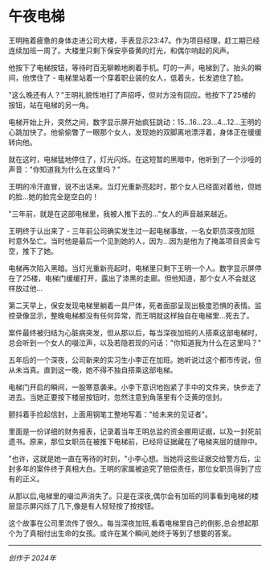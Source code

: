 # 午夜电梯

王明拖着疲惫的身体走进公司大楼，手表显示23:47。作为项目经理，赶工期已经连续加班一周了。大楼里只剩下保安亭昏黄的灯光，和偶尔响起的风声。

他按下了电梯按钮，等待时百无聊赖地刷着手机。叮的一声，电梯到了。抬头的瞬间，他愣住了 - 电梯里站着一个穿着职业装的女人，低着头，长发遮住了脸。

"这么晚还有人？"王明礼貌性地打了声招呼，但对方没有回应。他按下了25楼的按钮，站在电梯的另一角。

电梯开始上升，突然之间，数字显示屏开始疯狂跳动：15...16...23...4...12...王明的心跳加快了。他偷偷瞥了一眼那个女人，发现她的双脚离地漂浮着，身体正在缓缓转向他。

就在这时，电梯猛地停住了，灯光闪烁。在这短暂的黑暗中，他听到了一个沙哑的声音："你知道我为什么在这里吗？"

王明的冷汗直冒，说不出话来。当灯光重新亮起时，那个女人已经面对着他，但她的脸...她的脸完全是空白的！

"三年前，就是在这部电梯里，我被人推下去的..."女人的声音越来越近。

王明终于认出来了 - 三年前公司确实发生过一起电梯事故，一名女职员深夜加班时意外坠亡。当时他是最后一个见到她的人，因为...因为是他为了掩盖项目资金亏空，推下了她。

电梯再次陷入黑暗。当灯光重新亮起时，电梯里只剩下王明一个人。数字显示屏停在了25楼，电梯门缓缓打开，露出了漆黑的走廊。但他知道，那个女人不会就这样放过他...

第二天早上，保安发现电梯里躺着一具尸体，死者面部呈现出极度恐惧的表情。监控录像显示，整晚电梯都没有任何异常，而王明就这样独自在电梯里...死去了。

案件最终被归结为心脏病突发，但从那以后，每当深夜加班的人搭乘这部电梯时，总会听到一个女人的啜泣声，以及若隐若现的问话："你知道我为什么在这里吗？"

五年后的一个深夜，公司新来的实习生小李正在加班。她听说过这个都市传说，但从未当真。直到这一晚，她不得不独自搭乘这部电梯。

电梯门开启的瞬间，一股寒意袭来。小李下意识地抱紧了手中的文件夹，快步走了进去。当她正要按下楼层按钮时，忽然注意到角落里有个泛黄的信封。

颤抖着手捡起信封，上面用钢笔工整地写着："给未来的见证者"。

里面是一份详细的财务报表，记录着当年王明总监的资金挪用证据，以及一封死前遗书。原来，那位女职员在被推下电梯前，已经将证据藏在了电梯夹层的缝隙中。

"也许，这就是她一直在等待的时刻，"小李心想。当她将这些证据交给警方后，尘封多年的案件终于真相大白。王明的家属被追究了赔偿责任，那位女职员得到了应有的正义。

从那以后,电梯里的啜泣声消失了。只是在深夜,偶尔会有加班的同事看到电梯的楼层显示屏闪烁了几下,像是有人轻轻按了按按钮。

这个故事在公司里流传了很久。每当深夜加班,看着电梯里自己的倒影,总会想起那个为了真相付出生命的女孩。或许在某个瞬间,她终于等到了想要的答案。

---

*创作于 2024年* 
